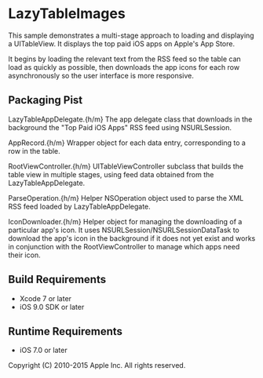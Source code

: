 # LazyTableImages

This sample demonstrates a multi-stage approach to loading and displaying a UITableView. It displays the top paid iOS apps on Apple's App Store.

It begins by loading the relevant text from the RSS feed so the table can load as quickly as possible, then downloads the app icons for each row asynchronously so the user interface is more responsive.

## Packaging Pist

LazyTableAppDelegate.{h/m}
The app delegate class that downloads in the background the "Top Paid iOS Apps" RSS feed using NSURLSession.

AppRecord.{h/m}
Wrapper object for each data entry, corresponding to a row in the table.

RootViewController.{h/m}
UITableViewController subclass that builds the table view in multiple stages, using feed data obtained from the LazyTableAppDelegate.

ParseOperation.{h/m}
Helper NSOperation object used to parse the XML RSS feed loaded by LazyTableAppDelegate.

IconDownloader.{h/m}
Helper object for managing the downloading of a particular app's icon. It uses NSURLSession/NSURLSessionDataTask to download the app's icon in the background if it does not yet exist and works in conjunction with the RootViewController to manage which apps need their icon.

## Build Requirements
+ Xcode 7 or later
+ iOS 9.0 SDK or later

## Runtime Requirements
+ iOS 7.0 or later

Copyright (C) 2010-2015 Apple Inc. All rights reserved.